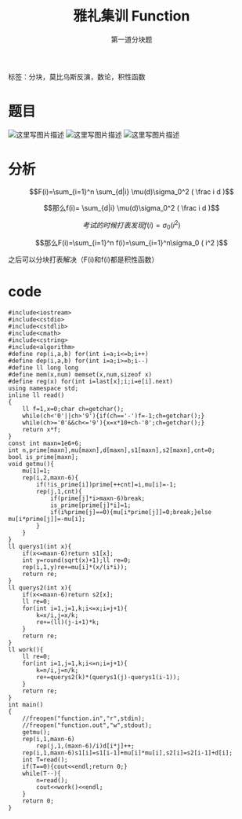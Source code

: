 ﻿---
title: 雅礼集训 Function
subtitle: "第一道分块题"
tags: 
 - 分块
 - 莫比乌斯反演
 - 数论
 - 积性函数
grammar_cjkRuby: true
catalog: true
layout:  post
header-img: "img/header/P4.jpg"
preview-img: "/img/always/javamini.png"
---

标签：分块，莫比乌斯反演，数论，积性函数

# 题目
![这里写图片描述](http://img.blog.csdn.net/20180113155646487?watermark/2/text/aHR0cDovL2Jsb2cuY3Nkbi5uZXQvcXdlcnR5MTEyNQ==/font/5a6L5L2T/fontsize/400/fill/I0JBQkFCMA==/dissolve/70/gravity/SouthEast)
![这里写图片描述](http://img.blog.csdn.net/20180113155858759?watermark/2/text/aHR0cDovL2Jsb2cuY3Nkbi5uZXQvcXdlcnR5MTEyNQ==/font/5a6L5L2T/fontsize/400/fill/I0JBQkFCMA==/dissolve/70/gravity/SouthEast)
![这里写图片描述](http://img.blog.csdn.net/20180113155911670?watermark/2/text/aHR0cDovL2Jsb2cuY3Nkbi5uZXQvcXdlcnR5MTEyNQ==/font/5a6L5L2T/fontsize/400/fill/I0JBQkFCMA==/dissolve/70/gravity/SouthEast)

# 分析

$$F(i)=\sum_{i=1}^n \sum_{d|i} \mu(d)\sigma_0^2 ( \frac i d )$$

$$那么f(i)= \sum_{d|i} \mu(d)\sigma_0^2 ( \frac i d )$$

$$考试的时候打表发现f(i)=\sigma_0 ( i^2 )$$

$$那么F(i)=\sum_{i=1}^n f(i)=\sum_{i=1}^n\sigma_0 ( i^2 )$$

之后可以分块打表解决（F(i)和f(i)都是积性函数）

# code

```
#include<iostream>
#include<cstdio>
#include<cstdlib>
#include<cmath>
#include<cstring>
#include<algorithm>
#define rep(i,a,b) for(int i=a;i<=b;i++)
#define dep(i,a,b) for(int i=a;i>=b;i--)
#define ll long long
#define mem(x,num) memset(x,num,sizeof x)
#define reg(x) for(int i=last[x];i;i=e[i].next)
using namespace std;
inline ll read()
{
	ll f=1,x=0;char ch=getchar();
	while(ch<'0'||ch>'9'){if(ch=='-')f=-1;ch=getchar();}
	while(ch>='0'&&ch<='9'){x=x*10+ch-'0';ch=getchar();}
	return x*f;
}
const int maxn=1e6+6;
int n,prime[maxn],mu[maxn],d[maxn],s1[maxn],s2[maxn],cnt=0;
bool is_prime[maxn];
void getmu(){
	mu[1]=1;
	rep(i,2,maxn-6){
		if(!is_prime[i])prime[++cnt]=i,mu[i]=-1;
		rep(j,1,cnt){
			if(prime[j]*i>maxn-6)break;
			is_prime[prime[j]*i]=1;
			if(i%prime[j]==0){mu[i*prime[j]]=0;break;}else mu[i*prime[j]]=-mu[i];
		}
	}
}
ll querys1(int x){
	if(x<=maxn-6)return s1[x];
	int y=round(sqrt(x)+1);ll re=0;
	rep(i,1,y)re+=mu[i]*(x/(i*i));
	return re;
}
ll querys2(int x){
	if(x<=maxn-6)return s2[x];
	ll re=0;
	for(int i=1,j=1,k;i<=x;i=j+1){
		k=x/i,j=x/k;
		re+=(ll)(j-i+1)*k;
	}
	return re;
}
ll work(){
	ll re=0;
	for(int i=1,j=1,k;i<=n;i=j+1){
		k=n/i,j=n/k;
		re+=querys2(k)*(querys1(j)-querys1(i-1));
	}
	return re;
}
int main()
{
	//freopen("function.in","r",stdin);
	//freopen("function.out","w",stdout); 
	getmu();
	rep(i,1,maxn-6)
		rep(j,1,(maxn-6)/i)d[i*j]++;
	rep(i,1,maxn-6)s1[i]=s1[i-1]+mu[i]*mu[i],s2[i]=s2[i-1]+d[i];
	int T=read();
	if(T==0){cout<<endl;return 0;}
	while(T--){
		n=read();
	    cout<<work()<<endl;
	}
	return 0;
}

```

